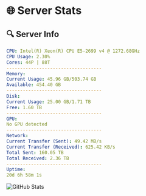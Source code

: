 # 🌐 Server Stats
## 🔍 Server Info
```yaml
CPU: Intel(R) Xeon(R) CPU E5-2699 v4 @ 1272.68GHz
CPU Usage: 2.30%
Cores: 44P | 88T
-----------------------------------
Memory:
Current Usage: 45.96 GB/503.74 GB
Available: 454.40 GB
-----------------------------------
Disk:
Current Usage: 25.00 GB/1.71 TB
Free: 1.60 TB
-----------------------------------
GPU:
No GPU detected
-----------------------------------
Network:
Current Transfer (Sent): 49.42 MB/s
Current Transfer (Received): 625.42 KB/s
Total Sent: 160.05 TB
Total Received: 2.36 TB
-----------------------------------
Uptime:
20d 6h 58m 1s
```
![GitHub Stats](https://img.shields.io/badge/Updated-2025-02-28_05:41:19-blue)